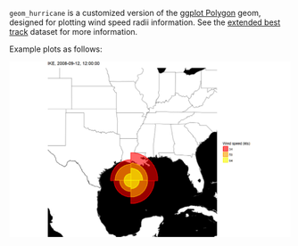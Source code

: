 `geom_hurricane` is a customized version of the [ggplot Polygon](http://ggplot2.tidyverse.org/reference/geom_polygon.html) geom, designed for plotting wind speed radii information. See the [extended best track](http://rammb.cira.colostate.edu/research/tropical_cyclones/tc_extended_best_track_dataset/) dataset for more information.

Example plots as follows:

![IKE-2008](plots/ike-20080912.png)
